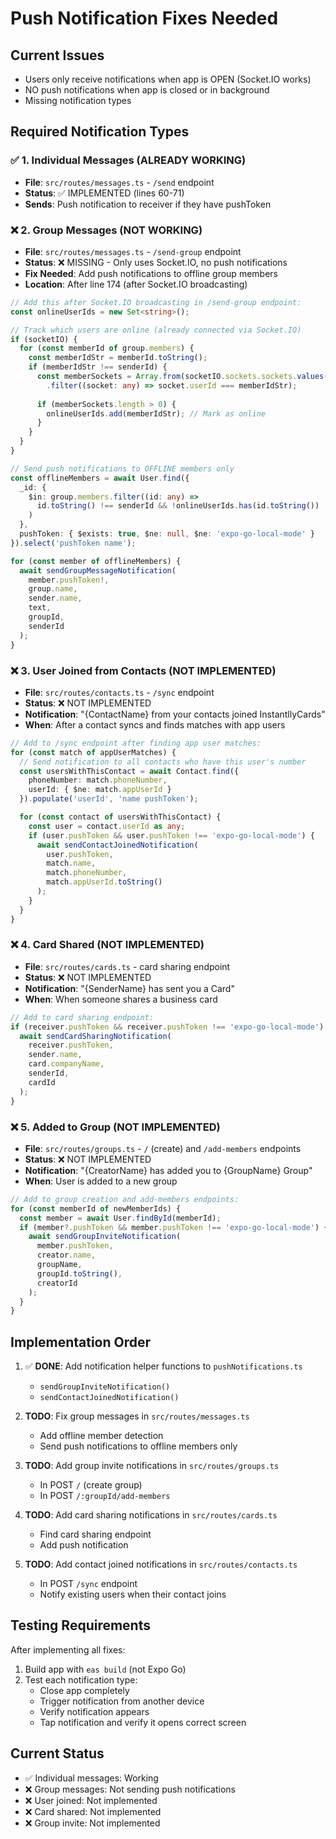 # Push Notification Fixes Needed

## Current Issues
- Users only receive notifications when app is OPEN (Socket.IO works)
- NO push notifications when app is closed or in background
- Missing notification types

## Required Notification Types

### ✅ 1. Individual Messages (ALREADY WORKING)
- **File**: `src/routes/messages.ts` - `/send` endpoint  
- **Status**: ✅ IMPLEMENTED (lines 60-71)
- **Sends**: Push notification to receiver if they have pushToken

### ❌ 2. Group Messages (NOT WORKING)
- **File**: `src/routes/messages.ts` - `/send-group` endpoint
- **Status**: ❌ MISSING - Only uses Socket.IO, no push notifications
- **Fix Needed**: Add push notifications to offline group members
- **Location**: After line 174 (after Socket.IO broadcasting)

```typescript
// Add this after Socket.IO broadcasting in /send-group endpoint:
const onlineUserIds = new Set<string>();

// Track which users are online (already connected via Socket.IO)
if (socketIO) {
  for (const memberId of group.members) {
    const memberIdStr = memberId.toString();
    if (memberIdStr !== senderId) {
      const memberSockets = Array.from(socketIO.sockets.sockets.values())
        .filter((socket: any) => socket.userId === memberIdStr);
      
      if (memberSockets.length > 0) {
        onlineUserIds.add(memberIdStr); // Mark as online
      }
    }
  }
}

// Send push notifications to OFFLINE members only
const offlineMembers = await User.find({
  _id: { 
    $in: group.members.filter((id: any) => 
      id.toString() !== senderId && !onlineUserIds.has(id.toString())
    )
  },
  pushToken: { $exists: true, $ne: null, $ne: 'expo-go-local-mode' }
}).select('pushToken name');

for (const member of offlineMembers) {
  await sendGroupMessageNotification(
    member.pushToken!,
    group.name,
    sender.name,
    text,
    groupId,
    senderId
  );
}
```

### ❌ 3. User Joined from Contacts (NOT IMPLEMENTED)
- **File**: `src/routes/contacts.ts` - `/sync` endpoint
- **Status**: ❌ NOT IMPLEMENTED
- **Notification**: "{ContactName} from your contacts joined InstantllyCards"
- **When**: After a contact syncs and finds matches with app users

```typescript
// Add to /sync endpoint after finding app user matches:
for (const match of appUserMatches) {
  // Send notification to all contacts who have this user's number
  const usersWithThisContact = await Contact.find({
    phoneNumber: match.phoneNumber,
    userId: { $ne: match.appUserId }
  }).populate('userId', 'name pushToken');

  for (const contact of usersWithThisContact) {
    const user = contact.userId as any;
    if (user.pushToken && user.pushToken !== 'expo-go-local-mode') {
      await sendContactJoinedNotification(
        user.pushToken,
        match.name,
        match.phoneNumber,
        match.appUserId.toString()
      );
    }
  }
}
```

### ❌ 4. Card Shared (NOT IMPLEMENTED)
- **File**: `src/routes/cards.ts` - card sharing endpoint
- **Status**: ❌ NOT IMPLEMENTED  
- **Notification**: "{SenderName} has sent you a Card"
- **When**: When someone shares a business card

```typescript
// Add to card sharing endpoint:
if (receiver.pushToken && receiver.pushToken !== 'expo-go-local-mode') {
  await sendCardSharingNotification(
    receiver.pushToken,
    sender.name,
    card.companyName,
    senderId,
    cardId
  );
}
```

### ❌ 5. Added to Group (NOT IMPLEMENTED)
- **File**: `src/routes/groups.ts` - `/` (create) and `/add-members` endpoints
- **Status**: ❌ NOT IMPLEMENTED
- **Notification**: "{CreatorName} has added you to {GroupName} Group"
- **When**: User is added to a new group

```typescript
// Add to group creation and add-members endpoints:
for (const memberId of newMemberIds) {
  const member = await User.findById(memberId);
  if (member?.pushToken && member.pushToken !== 'expo-go-local-mode') {
    await sendGroupInviteNotification(
      member.pushToken,
      creator.name,
      groupName,
      groupId.toString(),
      creatorId
    );
  }
}
```

## Implementation Order

1. ✅ **DONE**: Add notification helper functions to `pushNotifications.ts`
   - `sendGroupInviteNotification()`
   - `sendContactJoinedNotification()`

2. **TODO**: Fix group messages in `src/routes/messages.ts`
   - Add offline member detection
   - Send push notifications to offline members only

3. **TODO**: Add group invite notifications in `src/routes/groups.ts`
   - In POST `/` (create group)
   - In POST `/:groupId/add-members`

4. **TODO**: Add card sharing notifications in `src/routes/cards.ts`
   - Find card sharing endpoint
   - Add push notification

5. **TODO**: Add contact joined notifications in `src/routes/contacts.ts`
   - In POST `/sync` endpoint
   - Notify existing users when their contact joins

## Testing Requirements

After implementing all fixes:

1. Build app with `eas build` (not Expo Go)
2. Test each notification type:
   - Close app completely
   - Trigger notification from another device
   - Verify notification appears
   - Tap notification and verify it opens correct screen

## Current Status
- ✅ Individual messages: Working
- ❌ Group messages: Not sending push notifications
- ❌ User joined: Not implemented
- ❌ Card shared: Not implemented  
- ❌ Group invite: Not implemented
